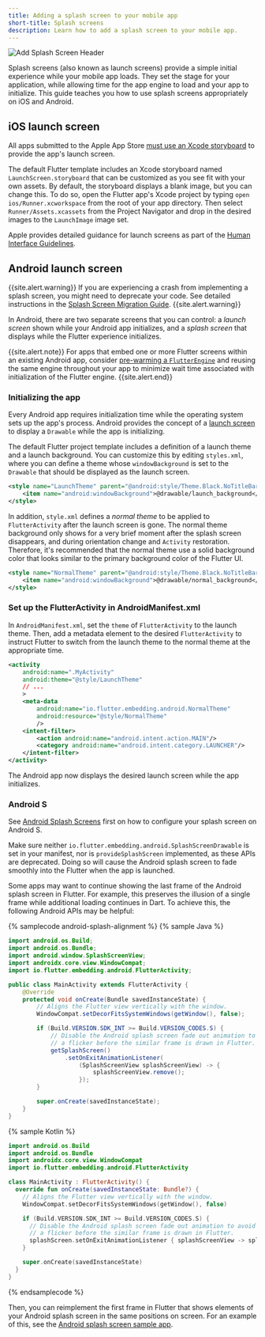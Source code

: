 ```yaml
---
title: Adding a splash screen to your mobile app
short-title: Splash screens
description: Learn how to add a splash screen to your mobile app.
---
```


<img src='/assets/images/docs/development/ui/splash-screen/android-splash-screen/splash-screens_header.png'
class="mw-100" alt="Add Splash Screen Header">

Splash screens (also known as launch screens)
provide a simple initial experience while your
mobile app loads. They set the stage for your
application, while allowing time for the app
engine to load and your app to initialize.
This guide teaches you how to use splash screens
appropriately on iOS and Android.

## iOS launch screen

All apps submitted to the Apple App Store
[must use an Xcode storyboard][] to
provide the app's launch screen.

The default Flutter template includes an Xcode
storyboard named `LaunchScreen.storyboard`
that can be customized as you see fit with
your own assets. By default,
the storyboard displays a blank image,
but you can change this. To do so,
open the Flutter app's Xcode project
by typing `open ios/Runner.xcworkspace`
from the root of your app directory.
Then select `Runner/Assets.xcassets`
from the Project Navigator and
drop in the desired images to the `LaunchImage` image set.

Apple provides detailed guidance for launch screens as
part of the [Human Interface Guidelines][].

## Android launch screen

{{site.alert.warning}}
If you are experiencing a crash from implementing a splash screen, you might
need to deprecate your code. See detailed instructions in the
[Splash Screen Migration Guide][].
{{site.alert.warning}}

In Android, there are two separate screens that you can control:
a _launch screen_ shown while your Android app initializes,
and a _splash screen_ that displays while the Flutter experience
initializes.

{{site.alert.note}}
  For apps that embed one or more Flutter screens within an
  existing Android app, consider
  [pre-warming a `FlutterEngine`][] and reusing the
  same engine throughout your app to minimize wait
  time associated with initialization of the Flutter engine.
{{site.alert.end}}

### Initializing the app

Every Android app requires initialization time while the
operating system sets up the app's process.
Android provides the concept of a [launch screen][] to
display a `Drawable` while the app is initializing.

The default Flutter project template includes a definition
of a launch theme and a launch background. You can customize
this by editing `styles.xml`, where you can define a theme
whose `windowBackground` is set to the
`Drawable` that should be displayed as the launch screen.

```xml
<style name="LaunchTheme" parent="@android:style/Theme.Black.NoTitleBar">
    <item name="android:windowBackground">@drawable/launch_background</item>
</style>
```

In addition, `style.xml` defines a _normal theme_
to be applied to `FlutterActivity` after the launch
screen is gone. The normal theme background only shows
for a very brief moment after the splash screen disappears,
and during orientation change and `Activity` restoration.
Therefore, it's recommended that the normal theme use a
solid background color that looks similar to the primary
background color of the Flutter UI.

```xml
<style name="NormalTheme" parent="@android:style/Theme.Black.NoTitleBar">
    <item name="android:windowBackground">@drawable/normal_background</item>
</style>
```

### Set up the FlutterActivity in AndroidManifest.xml

In `AndroidManifest.xml`, set the `theme` of
`FlutterActivity` to the launch theme. Then,
add a metadata element to the desired `FlutterActivity`
to instruct Flutter to switch from the launch theme
to the normal theme at the appropriate time.

```xml
<activity
    android:name=".MyActivity"
    android:theme="@style/LaunchTheme"
    // ...
    >
    <meta-data
        android:name="io.flutter.embedding.android.NormalTheme"
        android:resource="@style/NormalTheme"
        />
    <intent-filter>
        <action android:name="android.intent.action.MAIN"/>
        <category android:name="android.intent.category.LAUNCHER"/>
    </intent-filter>
</activity>
```

The Android app now displays the desired launch screen
while the app initializes.

### Android S

See [Android Splash Screens][] first on how to configure your splash screen on
Android S.

Make sure neither `io.flutter.embedding.android.SplashScreenDrawable` is set in
your manifest, nor is `provideSplashScreen` implemented, as these APIs are
deprecated. Doing so will cause the Android splash screen to fade smoothly into
the Flutter when the app is launched.

Some apps may want to continue showing the last frame of the Android splash
screen in Flutter. For example, this preserves the illusion of a single frame
while additional loading continues in Dart. To achieve this, the following
Android APIs may be helpful:

{% samplecode android-splash-alignment %}
{% sample Java %}
<!--code-excerpt "MainActivity.java" title-->
```java
import android.os.Build;
import android.os.Bundle;
import android.window.SplashScreenView;
import androidx.core.view.WindowCompat;
import io.flutter.embedding.android.FlutterActivity;

public class MainActivity extends FlutterActivity {
    @Override
    protected void onCreate(Bundle savedInstanceState) {
        // Aligns the Flutter view vertically with the window.
        WindowCompat.setDecorFitsSystemWindows(getWindow(), false);

        if (Build.VERSION.SDK_INT >= Build.VERSION_CODES.S) {
            // Disable the Android splash screen fade out animation to avoid
            // a flicker before the similar frame is drawn in Flutter.
            getSplashScreen()
                .setOnExitAnimationListener(
                    (SplashScreenView splashScreenView) -> {
                        splashScreenView.remove();
                    });
        }

        super.onCreate(savedInstanceState);
    }
}
```
{% sample Kotlin %}
<!--code-excerpt "MainActivity.kt" title-->
```kotlin
import android.os.Build
import android.os.Bundle
import androidx.core.view.WindowCompat
import io.flutter.embedding.android.FlutterActivity

class MainActivity : FlutterActivity() {
  override fun onCreate(savedInstanceState: Bundle?) {
    // Aligns the Flutter view vertically with the window.
    WindowCompat.setDecorFitsSystemWindows(getWindow(), false)

    if (Build.VERSION.SDK_INT >= Build.VERSION_CODES.S) {
      // Disable the Android splash screen fade out animation to avoid
      // a flicker before the similar frame is drawn in Flutter.
      splashScreen.setOnExitAnimationListener { splashScreenView -> splashScreenView.remove() }
    }

    super.onCreate(savedInstanceState)
  }
}
```
{% endsamplecode %}

Then, you can reimplement the first frame in Flutter that shows elements of your
Android splash screen in the same positions on screen.
For an example of this, see the [Android splash screen sample app][].

[Android Splash Screens]: {{site.android-dev}}/about/versions/12/features/splash-screen
[launch screen]: {{site.android-dev}}/topic/performance/vitals/launch-time#themed
[pre-warming a `FlutterEngine`]: {{site.url}}/development/add-to-app/android/add-flutter-fragment#using-a-pre-warmed-flutterengine
[`provideSplashScreen`]: {{site.api}}/javadoc/io/flutter/embedding/android/SplashScreenProvider.html#provideSplashScreen--
[must use an Xcode storyboard]: {{site.apple-dev}}/news/?id=03042020b
[Human Interface Guidelines]: {{site.apple-dev}}/design/human-interface-guidelines/ios/visual-design/launch-screen/
[Android splash screen sample app]: {{site.github}}/flutter/samples/tree/main/android_splash_screen
[Splash Screen Migration Guide]: {{site.url}}/development/platform-integration/android/splash-screen-migration
